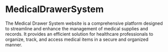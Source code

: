 # MedicalDrawerSystem
The Medical Drawer System website is a comprehensive platform designed to streamline and enhance the management of medical supplies and records. It provides an efficient solution for healthcare professionals to organize, track, and access medical items in a secure and organized manner.
